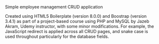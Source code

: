 Simple employee management CRUD application

Created using HTML5 Boilerplate (version 8.0.0) and Boostrap (version 3.4.1) as part of a project-based course using PHP and MySQL by Jazeb Akram, Udemy instructor, with some minor modifications. For example, the JavaScript redirect is applied across all CRUD pages, and snake case is used throughout particularly for the database fields.

